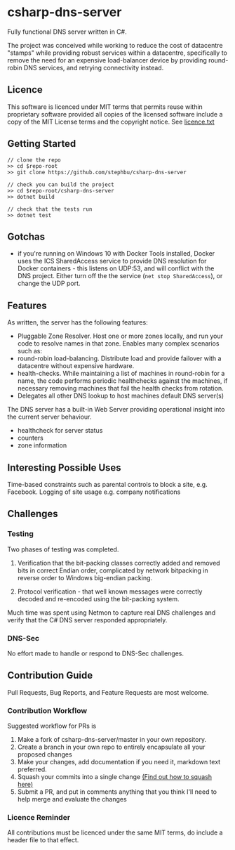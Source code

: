 # csharp-dns-server

Fully functional DNS server written in C#.

The project was conceived while working to reduce the cost of datacentre "stamps" while providing robust services within a datacentre, specifically to remove the need for an expensive load-balancer device by providing round-robin DNS services, and retrying connectivity instead.

## Licence
This software is licenced under MIT terms that permits reuse within proprietary software provided all copies of the licensed software include a copy of the MIT License terms and the copyright notice.  See [licence.txt](./licence.txt)

## Getting Started

```
// clone the repo
>> cd $repo-root
>> git clone https://github.com/stephbu/csharp-dns-server

// check you can build the project
>> cd $repo-root/csharp-dns-server
>> dotnet build

// check that the tests run
>> dotnet test

```

## Gotchas
- if you're running on Windows 10 with Docker Tools installed, Docker uses the ICS SharedAccess service to provide DNS resolution for Docker containers - this listens on UDP:53, and will conflict with the DNS project.  Either turn off the the service (```net stop SharedAccess```), or change the UDP port.

## Features

As written, the server has the following features:

 - Pluggable Zone Resolver.  Host one or more zones locally, and run your code to resolve names in that zone.  Enables many complex scenarios such as:
 - round-robin load-balancing.  Distribute load and provide failover with a datacentre without expensive hardware.
 - health-checks.  While maintaining a list of machines in round-robin for a name, the code performs periodic healthchecks against the machines, if necessary removing machines that fail the health checks from rotation.
 - Delegates all other DNS lookup to host machines default DNS server(s)

The DNS server has a built-in Web Server providing operational insight into the current server behaviour.
- healthcheck for server status
- counters
- zone information

## Interesting Possible Uses
Time-based constraints such as parental controls to block a site, e.g. Facebook.
Logging of site usage e.g. company notifications

## Challenges

### Testing

Two phases of testing was completed.

1) Verification that the bit-packing classes correctly added and removed bits in correct Endian order, complicated by network bitpacking in reverse order to Windows big-endian packing.

2) Protocol verification - that well known messages were correctly decoded and re-encoded using the bit-packing system.

Much time was spent using Netmon to capture real DNS challenges and verify that the C# DNS server responded appropriately.

### DNS-Sec
No effort made to handle or respond to DNS-Sec challenges.

## Contribution Guide
Pull Requests, Bug Reports, and Feature Requests are most welcome.  

### Contribution Workflow
Suggested workflow for PRs is

1. Make a fork of csharp-dns-server/master in your own repository.
2. Create a branch in your own repo to entirely encapsulate all your proposed changes
3. Make your changes, add documentation if you need it, markdown text preferred.
4. Squash your commits into a single change [(Find out how to squash here)](http://stackoverflow.com/questions/616556/how-do-you-squash-commits-into-one-patch-with-git-format-patch)
5. Submit a PR, and put in comments anything that you think I'll need to help merge and evaluate the changes

### Licence Reminder
All contributions must be licenced under the same MIT terms, do include a header file to that effect.

